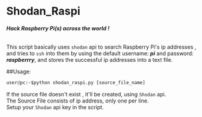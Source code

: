 # Shodan_Raspi
###### ***Hack Raspberry Pi(s) across the world !***  
   
   
This script basically uses `shodan` api to search Raspberry Pi's ip addresses , and tries to `ssh` into them by using the default username: ***pi*** and password: ***raspberrry***, and stores the successful ip addresses into a  text file.  

##Usage:  
```python
user@pc:~$python shodan_raspi.py [source_file_name]
``` 
If the source file doesn't exist , it'll be created, using `Shodan` api.  
The Source File consists of ip address, only one per line.  
Setup your `Shodan` api key in the script.  
